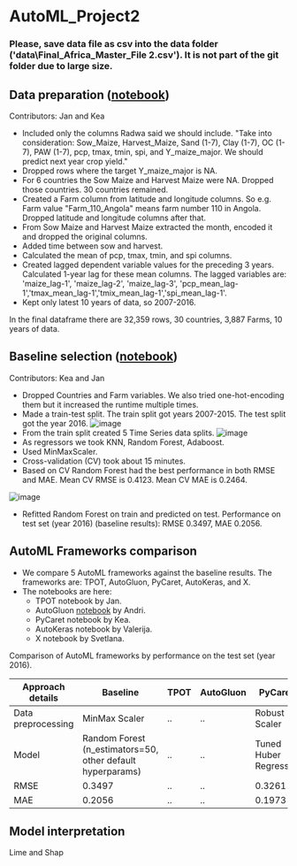 # AutoML_Project2

### Please, save data file as csv into the data folder ('data\Final_Africa_Master_File 2.csv'). It is not part of the git folder due to large size.

## Data preparation ([notebook](https://github.com/jtimko16/AutoML_Project2/blob/main/notebooks/1.Data_preparation.ipynb))
Contributors: Jan and Kea

* Included only the columns Radwa said we should include. "Take into consideration: Sow_Maize, Harvest_Maize, Sand (1-7), Clay (1-7), OC (1-7), PAW (1-7), pcp, tmax, tmin, spi, and Y_maize_major. We should predict next year crop yield."
* Dropped rows where the target Y_maize_major is NA.
* For 6 countries the Sow Maize and Harvest Maize were NA. Dropped those countries. 30 countries remained.
* Created a Farm column from latitude and longitude columns. So e.g. Farm value "Farm_110_Angola" means farm number 110 in Angola. Dropped latitude and longitude columns after that.
* From Sow Maize and Harvest Maize extracted the month, encoded it and dropped the original columns.
* Added time between sow and harvest.
* Calculated the mean of pcp, tmax, tmin, and spi columns.
* Created lagged dependent variable values for the preceding 3 years. Calculated 1-year lag for these mean columns. The lagged variables are: 'maize_lag-1', 'maize_lag-2', 'maize_lag-3', 'pcp_mean_lag-1','tmax_mean_lag-1','tmix_mean_lag-1','spi_mean_lag-1'.
* Kept only latest 10 years of data, so 2007-2016.

In the final dataframe there are 32,359 rows, 30 countries, 3,887 Farms, 10 years of data.

## Baseline selection ([notebook](https://github.com/jtimko16/AutoML_Project2/blob/main/notebooks/2.Baseline_selection.ipynb))
Contributors: Kea and Jan

* Dropped Countries and Farm variables. We also tried one-hot-encoding them but it increased the runtime multiple times.
* Made a train-test split. The train split got years 2007-2015. The test split got the year 2016.
![image](https://github.com/jtimko16/AutoML_Project2/assets/55859977/ff4f1633-be5f-4d91-b711-1d30d19dc301)
* From the train split created 5 Time Series data splits.
![image](https://github.com/jtimko16/AutoML_Project2/assets/55859977/4edc7758-0c5b-4025-80da-e582f09bc33c)
* As regressors we took KNN, Random Forest, Adaboost.
* Used MinMaxScaler.
* Cross-validation (CV) took about 15 minutes.
* Based on CV Random Forest had the best performance in both RMSE and MAE. Mean CV RMSE is 0.4123. Mean CV MAE is 0.2464.
  
![image](https://github.com/jtimko16/AutoML_Project2/assets/55859977/dbebab2c-0d6b-4ba2-8047-2d9ac31212cf)

* Refitted Random Forest on train and predicted on test. Performance on test set (year 2016) (baseline results): RMSE 0.3497, MAE 0.2056.

## AutoML Frameworks comparison

* We compare 5 AutoML frameworks against the baseline results. The frameworks are: TPOT, AutoGluon, PyCaret, AutoKeras, and X.
* The notebooks are here:
  * TPOT notebook by Jan.
  * AutoGluon [notebook](https://github.com/jtimko16/AutoML_Project2/blob/main/notebooks/3.AutoGluon.ipynb) by Andri.
  * PyCaret notebook by Kea.
  * AutoKeras notebook by Valerija.
  * X notebook by Svetlana.
 
 Comparison of AutoML frameworks by performance on the test set (year 2016).

 Approach details | Baseline | TPOT | AutoGluon | PyCaret | AutoKeras | X
--- | --- | --- | --- |--- |--- |---
Data preprocessing | MinMax Scaler | .. | .. | Robust Scaler | .. | .. 
Model | Random Forest (n_estimators=50, other default hyperparams) | .. | .. | Tuned Huber Regressor | .. | .. 
RMSE | 0.3497 | .. | .. | 0.3261 | .. | .. 
MAE  | 0.2056 | .. | .. | 0.1973 | .. | ..


## Model interpretation

Lime and Shap
